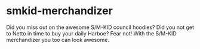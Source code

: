 # smkid-merchandizer
Did you miss out on the awesome S/M-KID council hoodies? Did you not get to Netto in time to buy your daily Harboe? Fear not! With the S/M-KID merchandizer you too can look awesome.
